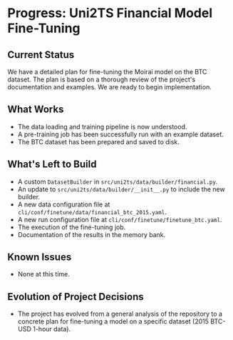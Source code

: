 # Progress: Uni2TS Financial Model Fine-Tuning

## Current Status
We have a detailed plan for fine-tuning the Moirai model on the BTC dataset. The plan is based on a thorough review of the project's documentation and examples. We are ready to begin implementation.

## What Works
- The data loading and training pipeline is now understood.
- A pre-training job has been successfully run with an example dataset.
- The BTC dataset has been prepared and saved to disk.

## What's Left to Build
- A custom `DatasetBuilder` in `src/uni2ts/data/builder/financial.py`.
- An update to `src/uni2ts/data/builder/__init__.py` to include the new builder.
- A new data configuration file at `cli/conf/finetune/data/financial_btc_2015.yaml`.
- A new run configuration file at `cli/conf/finetune/finetune_btc.yaml`.
- The execution of the fine-tuning job.
- Documentation of the results in the memory bank.

## Known Issues
- None at this time.

## Evolution of Project Decisions
- The project has evolved from a general analysis of the repository to a concrete plan for fine-tuning a model on a specific dataset (2015 BTC-USD 1-hour data).
